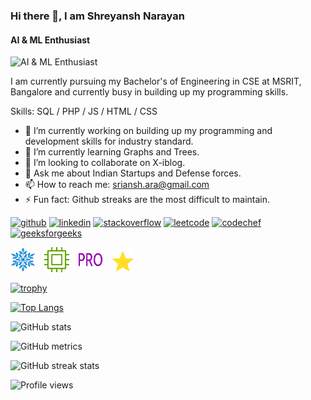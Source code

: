 ### Hi there 👋, I am Shreyansh Narayan
####  AI & ML Enthusiast
![ AI & ML Enthusiast](https://www.icescrum.com/wp-content/uploads/2018/10/github.png)

I am currently pursuing my Bachelor's of Engineering in CSE at MSRIT, Bangalore and currently busy in building up my programming skills.

Skills: SQL / PHP / JS / HTML / CSS

- 🔭 I’m currently working on building up my programming and development skills for industry standard. 
- 🌱 I’m currently learning Graphs and Trees. 
- 👯 I’m looking to collaborate on X-iblog. 
- 💬 Ask me about Indian Startups and  Defense forces. 
- 📫 How to reach me: sriansh.ara@gmail.com 
- ⚡ Fun fact: Github streaks are the most difficult to maintain. 


[<img src='https://cdn.jsdelivr.net/npm/simple-icons@3.0.1/icons/github.svg' alt='github' height='40'>](https://github.com/narayan95)  [<img src='https://cdn.jsdelivr.net/npm/simple-icons@3.0.1/icons/linkedin.svg' alt='linkedin' height='40'>](https://www.linkedin.com/in/shreyansh-narayan-878b09222//)  [<img src='https://cdn.jsdelivr.net/npm/simple-icons@3.0.1/icons/stackoverflow.svg' alt='stackoverflow' height='40'>](https://stackoverflow.com/users/19831802/shreyansh-narayan)  [<img src='https://cdn.jsdelivr.net/npm/simple-icons@3.0.1/icons/leetcode.svg' alt='leetcode' height='40'>](https://leetcode.com/shreyanshnarayan/)  [<img src='https://cdn.jsdelivr.net/npm/simple-icons@3.0.1/icons/codechef.svg' alt='codechef' height='40'>](https://www.codechef.com/users/rey95)  [<img src='https://cdn.jsdelivr.net/npm/simple-icons@3.0.1/icons/geeksforgeeks.svg' alt='geeksforgeeks' height='40'>](https://auth.geeksforgeeks.org/user/narayan95/practice)  

<a href='https://archiveprogram.github.com/'><img src='https://raw.githubusercontent.com/acervenky/animated-github-badges/master/assets/acbadge.gif' width='40' height='40'></a> <a href='https://docs.github.com/en/developers'><img src='https://raw.githubusercontent.com/acervenky/animated-github-badges/master/assets/devbadge.gif' width='40' height='40'></a> <a href='https://github.com/pricing'><img src='https://raw.githubusercontent.com/acervenky/animated-github-badges/master/assets/pro.gif' width='40' height='40'></a> <a href='https://stars.github.com/'><img src='https://raw.githubusercontent.com/acervenky/animated-github-badges/master/assets/starbadge.gif' width='35' height='35'></a> 

[![trophy](https://github-profile-trophy.vercel.app/?username=narayan95)](https://github.com/ryo-ma/github-profile-trophy)

[![Top Langs](https://github-readme-stats.vercel.app/api/top-langs/?username=narayan95)](https://github.com/anuraghazra/github-readme-stats)

![GitHub stats](https://github-readme-stats.vercel.app/api?username=narayan95&show_icons=true)  

![GitHub metrics](https://metrics.lecoq.io/narayan95)  

![GitHub streak stats](https://streak-stats.demolab.com/?user=narayan95)  

![Profile views](https://gpvc.arturio.dev/narayan95)  
